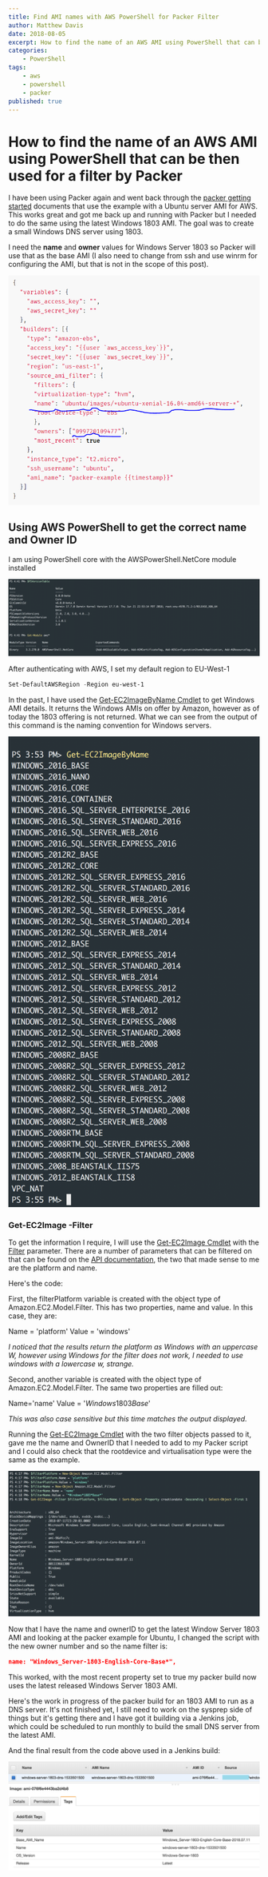 ```yaml
---
title: Find AMI names with AWS PowerShell for Packer Filter
author: Matthew Davis
date: 2018-08-05
excerpt: How to find the name of an AWS AMI using PowerShell that can be then used for a filter by Packer
categories: 
    - PowerShell
tags:
    - aws
    - powershell
    - packer
published: true
---
```


# How to find the name of an AWS AMI using PowerShell that can be then used for a filter by Packer

I have been using Packer again and went back through the [packer getting started] documents that use the example with a Ubuntu server AMI for AWS. This works great and got me back up and running with Packer but I needed to do the same using the latest Windows 1803 AMI. The goal was to create a small Windows DNS server using 1803.

I need the **name** and **owner** values for Windows Server 1803 so Packer will use that as the base AMI (I also need to change from ssh and use winrm for configuring the AMI, but that is not in the scope of this post).

![Example code displayed on Packer website](/images/aws-ami-names-packer/example-packer.png)

## Using AWS PowerShell to get the correct name and Owner ID

I am using PowerShell core with the AWSPowerShell.NetCore module installed

![PowerShell Core version with AWS PowerShell Net Core module loaded](/images/aws-ami-names-packer/psversion.png)

After authenticating with AWS, I set my default region to EU-West-1

```powershell
Set-DefaultAWSRegion -Region eu-west-1
```

In the past, I have used the [Get-EC2ImageByName Cmdlet] to get Windows AMI details. It returns the Windows AMIs on offer by Amazon, however as of today the 1803 offering is not returned. What we can see from the output of this command is the naming convention for Windows servers.

![Get-EC2ImageByName output](/images/aws-ami-names-packer/get-ec2imagebyname.png)

### Get-EC2Image -Filter

To get the information I require, I will use the [Get-EC2Image Cmdlet] with the [Filter] parameter.
There are a number of parameters that can be filtered on that can be found on the [API documentation], the two that made sense to me are the platform and name.

Here's the code:

<script src="https://gist.github.com/MatthewJDavis/29d31954fac1b586f9069d3298450586.js"></script>

First, the filterPlatform variable is created with the object type of Amazon.EC2.Model.Filter. This has two properties, name and value. In this case, they are:

Name = 'platform'
Value = 'windows'

*I noticed that the results return the platform as Windows with an uppercase W, however using Windows for the filter does not work, I needed to use windows with a lowercase w, strange.*

Second, another variable is created with the object type of Amazon.EC2.Model.Filter. The same two properties are filled out:

Name='name'
Value = '*Windows*1803*Base*'

*This was also case sensitive but this time matches the output displayed.*

Running the [Get-EC2Image Cmdlet] with the two filter objects passed to it, gave me the name and OwnerID that I needed to add to my Packer script and I could also check that the rootdevice and virtualisation type were the same as the example.

![Output using the EC2 filters](/images/aws-ami-names-packer/ec2-filter.png)

Now that I have the name and ownerID to get the latest Window Server 1803 AMI and looking at the packer example for Ubuntu, I changed the script with the new owner number and so the name filter is: 

```json
name: "Windows_Server-1803-English-Core-Base*",
```

This worked, with the most recent property set to true my packer build now uses the latest released Windows Server 1803 AMI.

Here's the work in progress of the packer build for an 1803 AMI to run as a DNS server. It's not finished yet, I still need to work on the sysprep side of things but it's getting there and I have got it building via a Jenkins job, which could be scheduled to run monthly to build the small DNS server from the latest AMI.

<script src="https://gist.github.com/MatthewJDavis/e2bb26bb7a90265e292d18250d231fa7.js"></script>

And the final result from the code above used in a Jenkins build:

![AWS console showing the created AMI](/images/aws-ami-names-packer/created-ami.png)

[packer getting started]: https://www.packer.io/intro/getting-started/build-image.html
[Get-EC2ImageByName Cmdlet]: https://docs.aws.amazon.com/powershell/latest/userguide/pstools-ec2-get-amis.html#pstools-ec2-get-ec2imagebyname
[API documentation]: https://docs.aws.amazon.com/AWSEC2/latest/APIReference/API_DescribeImages.html
[Get-EC2Image Cmdlet]: https://docs.aws.amazon.com/powershell/latest/userguide/pstools-ec2-get-amis.html#pstools-ec2-get-image
[filter]: https://docs.aws.amazon.com/powershell/latest/reference/index.html?page=Get-EC2Image.html&tocid=Get-EC2Image